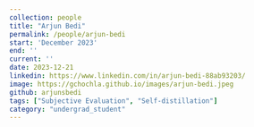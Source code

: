 ```yaml
---
collection: people
title: "Arjun Bedi"
permalink: /people/arjun-bedi
start: 'December 2023'
end: ''
current: ''
date: 2023-12-21
linkedin: https://www.linkedin.com/in/arjun-bedi-88ab93203/
image: https://gchochla.github.io/images/arjun-bedi.jpeg
github: arjunsbedi
tags: ["Subjective Evaluation", "Self-distillation"]
category: "undergrad_student"
---
```

